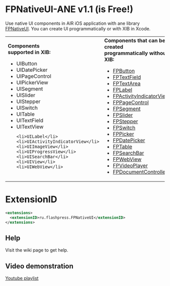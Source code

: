 # FPNativeUI-ANE v1.1 (is Free!)
Use native UI components in AIR iOS application with ane library <a href="http://flashpress.ru/blog/ane/native-ui/?lang=en">FPNativeUI</a>. You can create UI programmatically or with XIB in Xcode.

<table>
<tr>
<td>
<b>Components<br>supported in XIB:</b>
<ul>
	<li>UIButton</li>
	<li>UIDatePicker</li>
	<li>UIPageControl</li>
	<li>UIPickerView</li>
	<li>UISegment</li>
	<li>UISlider</li>
	<li>UIStepper</li>
	<li>UISwitch</li>
	<li>UITable</li>
	<li>UITextField</li>
	<li>UITextView</li>

	<li>UILabel</li>
	<li>UIActivityIndicatorView</li>
	<li>UIImageView</li>
	<li>UIProgressView</li>
	<li>UISearchBar</li>
	<li>UIView</li>
	<li>UIWebView</li>
</ul>
</td>
<td>
<b>Components that can be created<br>programmatically without XIB:</b>
<ul>
	<li><a href="https://github.com/flashpress/FPNativeUI/wiki/FPButton">FPButton</a></li>
	<li><a href="https://github.com/flashpress/FPNativeUI/wiki/FPTextField-&-FPTextArea-&-FPLabel">FPTextField</a></li>
	<li><a href="https://github.com/flashpress/FPNativeUI/wiki/FPTextField-&-FPTextArea-&-FPLabel">FPTextArea</a></li>
	<li><a href="https://github.com/flashpress/FPNativeUI/wiki/FPTextField-&-FPTextArea-&-FPLabel">FPLabel</a></li>
	<li><a href="https://github.com/flashpress/FPNativeUI/wiki/FPActivityIndicatorView">FPActivityIndicatorView</a></li>
	<li><a href="https://github.com/flashpress/FPNativeUI/wiki/FPPageControl">FPPageControl</a></li>
	<li><a href="https://github.com/flashpress/FPNativeUI/wiki/FPSegment">FPSegment</a></li>
	<li><a href="https://github.com/flashpress/FPNativeUI/wiki/FPSlider">FPSlider</a></li>
	<li><a href="https://github.com/flashpress/FPNativeUI/wiki/FPStepper">FPStepper</a></li>
	<li><a href="https://github.com/flashpress/FPNativeUI/wiki/FPSwitch">FPSwitch</a></li>
	<li><a href="https://github.com/flashpress/FPNativeUI/wiki/FPPicker">FPPicker</a></li>
	<li><a href="https://github.com/flashpress/FPNativeUI/wiki/FPDatePicker">FPDatePicker</a></li>
	<li><a href="https://github.com/flashpress/FPNativeUI/wiki/FPTable">FPTable</a></li>
	<li><a href="https://github.com/flashpress/FPNativeUI/wiki/FPSearchBar">FPSearchBar</a></li>
	<li><a href="https://github.com/flashpress/FPNativeUI/wiki/FPWebView">FPWebView</a></li>
	<li><a href="https://github.com/flashpress/FPNativeUI/wiki/FPVideoPlayer">FPVideoPlayer</a></li>
	<li><a href="https://github.com/flashpress/FPNativeUI/wiki/FPDocumentController">FPDocumentController</a></li>
</ul>
</td>

<td>
<b>Supported gestures:</b>
<ul>
	<li>FPTapGesture</li>
	<li>FPSwipeGesture</li>
	<li>FPRotationGesture</li>
	<li>FPPinchGesture</li>
	<li>FPPanGesture</li>
	<li>FPLongPressGesture</li>
</ul>
<a href="https://github.com/flashpress/FPNativeUI/wiki/Gesture-example">Gesture example</a>.
</td>

</tr>
</table>

# ExtensionID
```xml
<extensions>
  <extensionID>ru.flashpress.FPNativeUI</extensionID>
</extensions>
```

## Help

Visit the wiki page to get help.


## Video demonstration
<a href="http://www.youtube.com/watch?v=Q4J0oH8fTf0&list=PLw76-mHQ5mheGLkWjIW4pM3tWylz5R_Ct">Youtube playlist</a>
